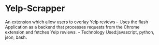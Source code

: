 # Yelp-Scrapper
An extension which allow users to overlay Yelp reviews
– Uses the flash Application as a backend that processes requests from the Chrome
extension and fetches Yelp reviews.
– Technology Used:javascript, python, json, bash.
